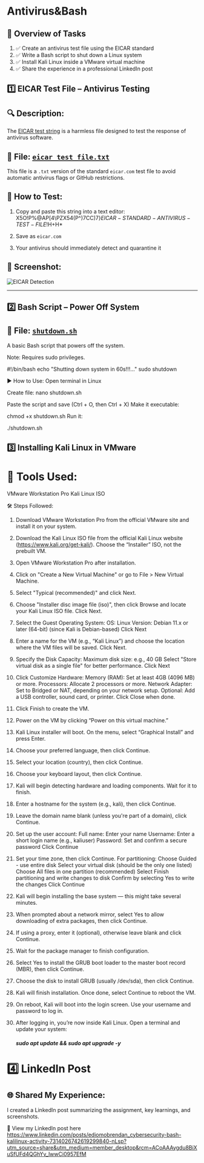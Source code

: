 # Antivirus&Bash
## 📌 Overview of Tasks

1. ✅ Create an antivirus test file using the EICAR standard
2. ✅ Write a Bash script to shut down a Linux system
3. ✅ Install Kali Linux inside a VMware virtual machine
4. ✅ Share the experience in a professional LinkedIn post


## 1️⃣ EICAR Test File – Antivirus Testing

## 🔍 Description:
The [EICAR test string](https://www.eicar.org/?page_id=3950) is a harmless file designed to test the response of antivirus software.

## 📄 File: [`eicar_test_file.txt`](./eicar_test_file.txt)
This file is a `.txt` version of the standard `eicar.com` test file to avoid automatic antivirus flags or GitHub restrictions.

## 🧪 How to Test:
1. Copy and paste this string into a text editor:
X5O!P%@AP[4\PZX54(P^)7CC)7}$EICAR-STANDARD-ANTIVIRUS-TEST-FILE!$H+H*

2. Save as `eicar.com`
3. Your antivirus should immediately detect and quarantine it

## 📸 Screenshot:
![EICAR Detection](screenshots/EICAR_Detection.jpg)

---

## 2️⃣ Bash Script – Power Off System

## 📜 File: [`shutdown.sh`](./shutdown.sh)
A basic Bash script that powers off the system.

Note: Requires sudo privileges.

#!/bin/bash
echo "Shutting down system in 60s!!!..."
sudo shutdown

▶️ How to Use:
Open terminal in Linux

Create file:
nano shutdown.sh

Paste the script and save (Ctrl + O, then Ctrl + X)
Make it executable:

chmod +x shutdown.sh
Run it:

./shutdown.sh

## 3️⃣ Installing Kali Linux in VMware
# 🧰 Tools Used:
VMware Workstation Pro
Kali Linux ISO

🛠️ Steps Followed:
1. Download VMware Workstation Pro from the official VMware site and install it on your system.

2. Download the Kali Linux ISO file from the official Kali Linux website (https://www.kali.org/get-kali/). Choose the “Installer” ISO, not the prebuilt VM.

3. Open VMware Workstation Pro after installation.

4. Click on "Create a New Virtual Machine" or go to File > New Virtual Machine.

5. Select "Typical (recommended)" and click Next.

6. Choose "Installer disc image file (iso)", then click Browse and locate your Kali Linux ISO file. Click Next.

7. Select the Guest Operating System:
    OS: Linux
    Version: Debian 11.x or later (64-bit) (since Kali is Debian-based)
    Click Next

8. Enter a name for the VM (e.g., “Kali Linux”) and choose the location where the VM files will be saved. Click Next.

9. Specify the Disk Capacity:
    Maximum disk size: e.g., 40 GB
    Select "Store virtual disk as a single file" for better performance.
   Click Next

9. Click Customize Hardware:
  Memory (RAM): Set at least 4GB (4096 MB) or more.
  Processors: Allocate 2 processors or more.
  Network Adapter: Set to Bridged or NAT, depending on your network setup.
  Optional: Add a USB controller, sound card, or printer.
  Click Close when done.

10. Click Finish to create the VM.

11. Power on the VM by clicking “Power on this virtual machine.”

12. Kali Linux installer will boot. On the menu, select “Graphical Install” and press Enter.

13. Choose your preferred language, then click Continue.

14. Select your location (country), then click Continue.

15. Choose your keyboard layout, then click Continue.

16. Kali will begin detecting hardware and loading components. Wait for it to finish.

17. Enter a hostname for the system (e.g., kali), then click Continue.

18. Leave the domain name blank (unless you're part of a domain), click Continue.

19. Set up the user account:
    Full name: Enter your name
    Username: Enter a short login name (e.g., kaliuser)
    Password: Set and confirm a secure password
    Click Continue

20. Set your time zone, then click Continue.
    For partitioning:
    Choose Guided - use entire disk
    Select your virtual disk (should be the only one listed)
    Choose All files in one partition (recommended)
    Select Finish partitioning and write changes to disk
    Confirm by selecting Yes to write the changes
    Click Continue

21. Kali will begin installing the base system — this might take several minutes.

22. When prompted about a network mirror, select Yes to allow downloading of extra packages, then click Continue.

23. If using a proxy, enter it (optional), otherwise leave blank and click Continue.

24. Wait for the package manager to finish configuration.

25. Select Yes to install the GRUB boot loader to the master boot record (MBR), then click Continue.

26. Choose the disk to install GRUB (usually /dev/sda), then click Continue.

27. Kali will finish installation. Once done, select Continue to reboot the VM.

28. On reboot, Kali will boot into the login screen. Use your username and password to log in.

29. After logging in, you’re now inside Kali Linux. Open a terminal and update your system:
    ##### sudo apt update && sudo apt upgrade -y


# 4️⃣ LinkedIn Post
## 🌐 Shared My Experience:
I created a LinkedIn post summarizing the assignment, key learnings, and screenshots.

🔗 View my LinkedIn post here
https://www.linkedin.com/posts/ediomobrendan_cybersecurity-bash-kalilinux-activity-7314026742619299840-nLsp?utm_source=share&utm_medium=member_desktop&rcm=ACoAAAygdu8BiXuSfUFd4QGhYv_lwwCi0957EfM

